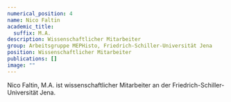 ```yaml
---
numerical_position: 4
name: Nico Faltin
academic_title:
  suffix: M.A.
description: Wissenschaftlicher Mitarbeiter
group: Arbeitsgruppe MEPHisto, Friedrich-Schiller-Universität Jena
position: Wissenschaftlicher Mitarbeiter
publications: []
image: ""
---
```


Nico Faltin, M.A. ist wissenschaftlicher Mitarbeiter an der Friedrich-Schiller-Universität Jena.
